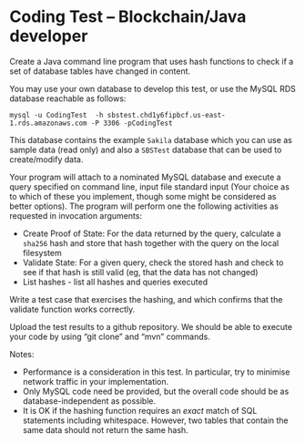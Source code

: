 # Coding Test – Blockchain/Java developer

Create a Java command line program that uses  hash functions to check if a set of database tables have changed in content.

You may use your own database to develop this test, or use the MySQL RDS database reachable as follows:

```
mysql -u CodingTest  -h sbstest.chd1y6fipbcf.us-east-1.rds.amazonaws.com -P 3306 -pCodingTest
```
This database contains the example `Sakila` database which you can use as sample data (read only) and also a `SBSTest` database that can be used to create/modify data.

Your program will attach to a nominated MySQL database and execute a query specified on command line, input file standard input (Your choice as to which of these you implement, though some might be considered as better options).  The program will perform one the following activities as requested in invocation arguments:

* Create Proof of State: For the data returned by the query, calculate a `sha256` hash and store that hash together with the query on the local filesystem
* Validate State: For a given query, check the stored hash and check to see if that hash is still valid (eg, that the data has not changed)
* List hashes - list all hashes and queries executed

Write a test case that exercises the hashing, and which confirms that the validate function works correctly.  

Upload the test results to a github repository.  We should be able to execute your code by using “git clone” and “mvn” commands.

Notes:

* Performance is a consideration in this test.  In particular, try to minimise network traffic in your implementation. 
* Only MySQL code need be provided, but the overall code should be as database-independent as possible.
* It is OK if the hashing function requires an _exact_ match of SQL statements including whitespace.  However, two tables that contain the same data should not return the same hash.
